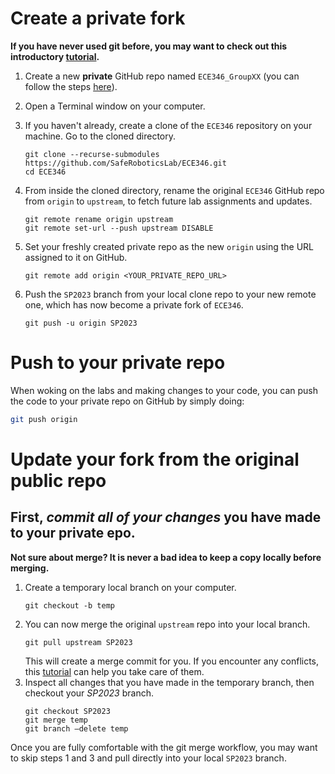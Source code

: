 # Create a private fork

**If you have never used git before, you may want to check out this introductory [tutorial](https://www.atlassian.com/git/tutorials).**

1. Create a new **private** GitHub repo named ```ECE346_GroupXX``` (you can follow the steps [here](https://docs.github.com/en/repositories/creating-and-managing-repositories/creating-a-new-repository)).

2. Open a Terminal window on your computer.

3. If you haven't already, create a clone of the `ECE346` repository on your machine. Go to the cloned directory.
    ```
    git clone --recurse-submodules https://github.com/SafeRoboticsLab/ECE346.git
    cd ECE346
    ```

4. From inside the cloned directory, rename the original `ECE346` GitHub repo from `origin` to `upstream`, to fetch future lab assignments and updates.
    ```
    git remote rename origin upstream
    git remote set-url --push upstream DISABLE
    ```
5. Set your freshly created private repo as the new `origin` using the URL assigned to it on GitHub.
    ```
    git remote add origin <YOUR_PRIVATE_REPO_URL>
    ```
4. Push the `SP2023` branch from your local clone repo to your new remote one, which has now become a private fork of `ECE346`.
    ```
    git push -u origin SP2023
    ```
    
# Push to your private repo
When woking on the labs and making changes to your code, you can push the code to your private repo on GitHub by simply doing:
```bash
git push origin
```    
# Update your fork from the original public repo
## First, *commit all of your changes* you have made to your private epo.
**Not sure about merge? It is never a bad idea to keep a copy locally before merging.**

1. Create a temporary local branch on your computer.
    ```
    git checkout -b temp
    ```
2. You can now merge the original `upstream` repo into your local branch.
    ```
    git pull upstream SP2023 
    ```
    This will create a merge commit for you. If you encounter any conflicts, this [tutorial](https://www.atlassian.com/git/tutorials/using-branches/merge-conflicts) can help you take care of them.
3. Inspect all changes that you have made in the temporary branch, then checkout your *SP2023* branch.
    ```
    git checkout SP2023
    git merge temp
    git branch –delete temp
    ```
Once you are fully comfortable with the git merge workflow, you may want to skip steps 1 and 3 and pull directly into your local `SP2023` branch.
